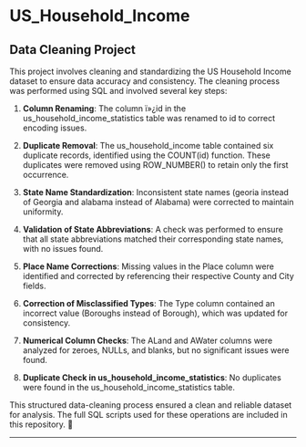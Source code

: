 # US_Household_Income


## Data Cleaning Project

This project involves cleaning and standardizing the US Household Income dataset to ensure data accuracy and consistency. The cleaning process was performed using SQL and involved several key steps:

1. **Column Renaming**: The column ï»¿id in the us_household_income_statistics table was renamed to id to correct encoding issues.

2. **Duplicate Removal**: The us_household_income table contained six duplicate records, identified using the COUNT(id) function. These duplicates were removed using ROW_NUMBER() to retain only the first occurrence.

3. **State Name Standardization**: Inconsistent state names (georia instead of Georgia and alabama instead of Alabama) were corrected to maintain uniformity.

4. **Validation of State Abbreviations**: A check was performed to ensure that all state abbreviations matched their corresponding state names, with no issues found.

5. **Place Name Corrections**: Missing values in the Place column were identified and corrected by referencing their respective County and City fields.

6. **Correction of Misclassified Types**: The Type column contained an incorrect value (Boroughs instead of Borough), which was updated for consistency.

7. **Numerical Column Checks**: The ALand and AWater columns were analyzed for zeroes, NULLs, and blanks, but no significant issues were found.

8. **Duplicate Check in us_household_income_statistics**: No duplicates were found in the us_household_income_statistics table.

This structured data-cleaning process ensured a clean and reliable dataset for analysis. The full SQL scripts used for these operations are included in this repository. 🚀


---------------------------
